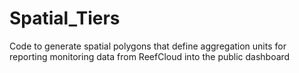 # Spatial_Tiers
Code to generate spatial polygons that define aggregation units for reporting monitoring data from ReefCloud into the public dashboard 
